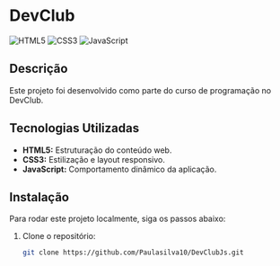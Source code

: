 # DevClub


![HTML5](https://img.shields.io/badge/HTML5-E34F26?style=flat-square&logo=html5&logoColor=white)
![CSS3](https://img.shields.io/badge/CSS3-1572B6?style=flat-square&logo=css3&logoColor=white)
![JavaScript](https://img.shields.io/badge/JavaScript-F7DF1E?style=flat-square&logo=javascript&logoColor=black)


## Descrição

Este projeto foi desenvolvido como parte do curso de programação no DevClub.

## Tecnologias Utilizadas

- **HTML5:** Estruturação do conteúdo web.
- **CSS3:** Estilização e layout responsivo.
- **JavaScript:** Comportamento dinâmico da aplicação.

## Instalação

Para rodar este projeto localmente, siga os passos abaixo:

1. Clone o repositório:
   ```bash
   git clone https://github.com/Paulasilva10/DevClubJs.git
